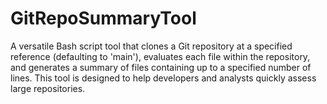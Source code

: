 # GitRepoSummaryTool
A versatile Bash script tool that clones a Git repository at a specified reference (defaulting to 'main'), evaluates each file within the repository, and generates a summary of files containing up to a specified number of lines. This tool is designed to help developers and analysts quickly assess large repositories.

